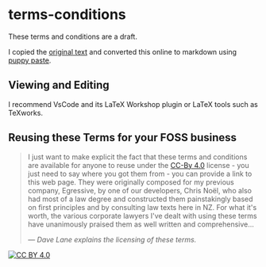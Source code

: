 # terms-conditions
These terms and conditions are a draft.

I copied the [original text](https://davelane.nz/terms-and-conditions) and
converted this online to markdown using [puppy
paste](https://puppypaste.com/).


## Viewing and Editing

I recommend VsCode and its LaTeX Workshop plugin or LaTeX tools such as
TeXworks.

## Reusing these Terms for your FOSS business

> I just want to make explicit the fact that these terms and conditions are
> available for anyone to reuse under the [CC-By
> 4.0](http://creativecommons.org/licenses/by-sa/4.0/) license - you just need
> to say where you got them from - you can provide a link to this web page.
> They were originally composed for my previous company, Egressive, by one of
> our developers, Chris Noël, who also had most of a law degree and constructed
> them painstakingly based on first principles and by consulting law texts here
> in NZ. For what it's worth, the various corporate lawyers I've dealt with
> using these terms have unanimously praised them as well written and
> comprehensive...
>
> &mdash; <cite>Dave Lane explains the licensing of these terms.</cite>

[![CC BY 4.0][cc-by-shield]][cc-by]

[cc-by]: http://creativecommons.org/licenses/by/4.0/
[cc-by-shield]: https://img.shields.io/badge/License-CC%20BY%204.0-lightgrey.svg
